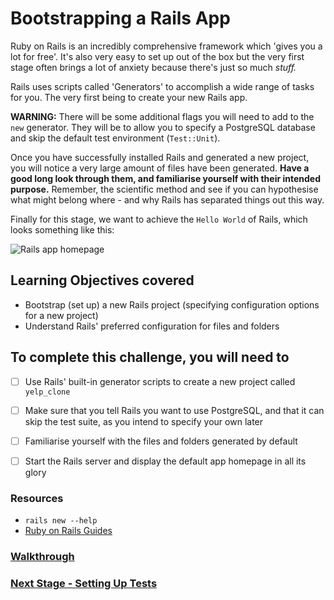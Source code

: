 # Bootstrapping a Rails App

Ruby on Rails is an incredibly comprehensive framework which 'gives you a lot for free'. It's also very easy to set up out of the box but the very first stage often brings a lot of anxiety because there's just so much _stuff._

Rails uses scripts called 'Generators' to accomplish a wide range of tasks for you. The very first being to create your new Rails app.

**WARNING:** There will be some additional flags you will need to add to the `new` generator. They will be to allow you to specify a PostgreSQL database and skip the default test environment (`Test::Unit`).

Once you have successfully installed Rails and generated a new project, you will notice a very large amount of files have been generated. **Have a good long look through them, and familiarise yourself with their intended purpose.** Remember, the scientific method and see if you can hypothesise what might belong where - and why Rails has separated things out this way.

Finally for this stage, we want to achieve the `Hello World` of Rails, which looks something like this:

![Rails app homepage](http://guides.rubyonrails.org/images/getting_started/rails_welcome.png)

## Learning Objectives covered

* Bootstrap (set up) a new Rails project (specifying configuration options for a new project)
* Understand Rails' preferred configuration for files and folders


## To complete this challenge, you will need to

- [ ] Use Rails' built-in generator scripts to create a new project called `yelp_clone`

- [ ] Make sure that you tell Rails you want to use PostgreSQL, and that it can skip the test suite, as you intend to specify your own later

- [ ] Familiarise yourself with the files and folders generated by default
- [ ] Start the Rails server and display the default app homepage in all its glory

### Resources
* `rails new --help`
* [Ruby on Rails Guides](http://guides.rubyonrails.org/getting_started.html)

### [Walkthrough](walkthroughs/1.md)
### [Next Stage - Setting Up Tests](2_setting_up_tests.md)
